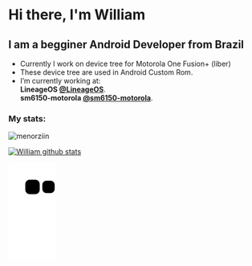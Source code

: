 # Hi there, I'm William

## I am a begginer Android Developer from Brazil

- Currently I work on device tree for Motorola One Fusion+ (liber)
- These device tree are used in Android Custom Rom.
- I’m currently working at:
  <br>
   **LineageOS [@LineageOS](https://github.com/LineageOS)**.
  <br>
   **sm6150-motorola [@sm6150-motorola](https://github.com/sm6150-motorola)**.
  <br>

 ### My stats:
<img src="https://komarev.com/ghpvc/?username=menorziin&style=flat-square" alt="menorziin" /><br>

[![William  github stats](https://github-readme-stats.vercel.app/api?username=menorziin)](https://github.com/menorziin)

<!-- github workflow  -->

 ![github contribution grid snake animation](https://raw.githubusercontent.com/alexiakattah/alexiakattah/output/github-contribution-grid-snake.svg)
